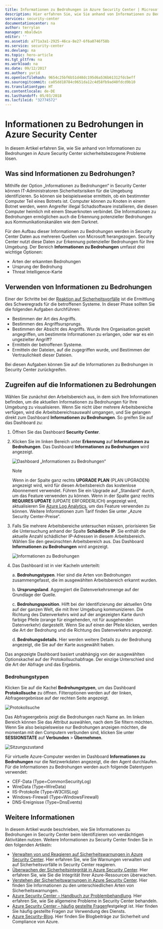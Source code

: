 ```yaml
---
title: Informationen zu Bedrohungen in Azure Security Center | Microsoft-Dokumentation
description: Hier erfahren Sie, wie Sie anhand von Informationen zu Bedrohungen in Azure Security Center potenzielle Bedrohungen auf Ihren virtuellen und physischen Computern identifizieren.
services: security-center
documentationcenter: na
author: terrylan
manager: mbaldwin
editor: ''
ms.assetid: a771a3a1-2925-46ca-8e27-6f6a0746f58b
ms.service: security-center
ms.devlang: na
ms.topic: hero-article
ms.tgt_pltfrm: na
ms.workload: na
ms.date: 09/12/2017
ms.author: yurid
ms.openlocfilehash: 9654c25bf6b51d48dc195d6a536b61312fdcbeff
ms.sourcegitcommit: ca05dd10784c0651da12c4d58fb9ad40fdcd9b10
ms.translationtype: HT
ms.contentlocale: de-DE
ms.lasthandoff: 05/03/2018
ms.locfileid: "32774572"
---
```

# <a name="threat-intelligence-in-azure-security-center"></a>Informationen zu Bedrohungen in Azure Security Center
In diesem Artikel erfahren Sie, wie Sie anhand von Informationen zu Bedrohungen in Azure Security Center sicherheitsbezogene Probleme lösen.

## <a name="what-is-threat-intelligence"></a>Was sind Informationen zu Bedrohungen?
Mithilfe der Option „Informationen zu Bedrohungen“ in Security Center können IT-Administratoren Sicherheitsrisiken für die Umgebung identifizieren. So können sie beispielsweise ermitteln, ob ein bestimmter Computer Teil eines Botnets ist. Computer können zu Knoten in einem Botnet werden, wenn Angreifer illegal Schadsoftware installieren, die diesen Computer heimlich mit einem Steuerknoten verbindet. Die Informationen zu Bedrohungen ermöglichen auch die Erkennung potenzieller Bedrohungen aus Kommunikationskanälen wie dem Darknet.

Für den Aufbau dieser Informationen zu Bedrohungen werden in Security Center Daten aus mehreren Quellen von Microsoft herangezogen. Security Center nutzt diese Daten zur Erkennung potenzieller Bedrohungen für Ihre Umgebung. Der Bereich **Informationen zu Bedrohungen** umfasst drei wichtige Optionen:

- Arten der erkannten Bedrohungen
- Ursprung der Bedrohung
- Threat Intelligence-Karte


## <a name="when-should-you-use-threat-intelligence"></a>Verwenden von Informationen zu Bedrohungen
Einer der Schritte bei der [Reaktion auf Sicherheitsvorfälle](https://docs.microsoft.com/azure/security-center/security-center-planning-and-operations-guide#incident-response) ist die Ermittlung des Schweregrads für die betroffenen Systeme. In dieser Phase sollten Sie die folgenden Aufgaben durchführen:

- Bestimmen der Art des Angriffs.
- Bestimmen des Angriffsursprungs.
- Bestimmen der Absicht des Angriffs. Wurde Ihre Organisation gezielt angegriffen, um bestimmte Informationen zu erlangen, oder war es ein ungezielter Angriff?
- Ermitteln der betroffenen Systeme.
- Ermitteln der Dateien, auf die zugegriffen wurde, und Bestimmen der Vertraulichkeit dieser Dateien.

Bei diesen Aufgaben können Sie auf die Informationen zu Bedrohungen in Security Center zurückgreifen. 

## <a name="access-the-threat-intelligence"></a>Zugreifen auf die Informationen zu Bedrohungen
Wählen Sie zunächst den Arbeitsbereich aus, in dem sich Ihre Informationen befinden, um die aktuellen Informationen zu Bedrohungen für Ihre Umgebung zu visualisieren. Wenn Sie nicht über mehrere Arbeitsbereiche verfügen, wird die Arbeitsbereichsauswahl umgangen, und Sie gelangen direkt zum Dashboard **Informationen zu Bedrohungen**. So greifen Sie auf das Dashboard zu:

1. Öffnen Sie das Dashboard **Security Center**.

2. Klicken Sie im linken Bereich unter **Erkennung** auf **Informationen zu Bedrohungen**. Das Dashboard **Informationen zu Bedrohungen** wird angezeigt.

    ![Dashboard „Informationen zu Bedrohungen“](./media/security-center-threat-intel/security-center-threat-intel-fig1.png)

    > [!NOTE]
    > Wenn in der Spalte ganz rechts **UPGRADE PLAN** (PLAN UPGRADEN) angezeigt wird, wird für diesen Arbeitsbereich das kostenlose Abonnement verwendet. Führen Sie ein Upgrade auf „Standard“ durch, um das Feature verwenden zu können. Wenn in der Spalte ganz rechts **REQUIRES UPDATE** (UPDATE ERFORDERLICH) angezeigt wird, aktualisieren Sie [Azure Log Analytics](https://docs.microsoft.com/azure/log-analytics/log-analytics-overview), um das Feature verwenden zu können. Weitere Informationen zum Tarif finden Sie unter „Azure Security Center-Preise“. 
    > 
3. Falls Sie mehrere Arbeitsbereiche untersuchen müssen, priorisieren Sie die Untersuchung anhand der Spalte **Schädliche IP**. Sie enthält die aktuelle Anzahl schädlicher IP-Adressen in diesem Arbeitsbereich. Wählen Sie den gewünschten Arbeitsbereich aus. Das Dashboard **Informationen zu Bedrohungen** wird angezeigt.

    ![Informationen zu Bedrohungen](./media/security-center-threat-intel/security-center-threat-intel-fig5.png)

4. Das Dashboard ist in vier Kacheln unterteilt:

    a.  **Bedrohungstypen**. Hier sind die Arten von Bedrohungen zusammengefasst, die im ausgewählten Arbeitsbereich erkannt wurden.

    b.  **Ursprungsland**. Aggregiert die Datenverkehrsmenge auf der Grundlage der Quelle.

    c.  **Bedrohungsposition**. Hilft bei der Identifizierung der aktuellen Orte auf der ganzen Welt, die mit Ihrer Umgebung kommunizieren. Die Richtung des Datenverkehrs wird auf der angezeigten Karte durch farbige Pfeile (orange für eingehenden, rot für ausgehenden Datenverkehr) dargestellt. Wenn Sie auf einen der Pfeile klicken, werden die Art der Bedrohung und die Richtung des Datenverkehrs angezeigt.

    d.  **Bedrohungsdetails**. Hier werden weitere Details zu der Bedrohung angezeigt, die Sie auf der Karte ausgewählt haben.

Das angezeigte Dashboard basiert unabhängig von der ausgewählten Optionskachel auf der Protokollsuchabfrage. Der einzige Unterschied sind die Art der Abfrage und das Ergebnis.

### <a name="threat-types"></a>Bedrohungstypen
Klicken Sie auf die Kachel **Bedrohungstypen**, um das Dashboard **Protokollsuche** zu öffnen. Filteroptionen werden auf der linken, Abfrageergebnisse auf der rechten Seite angezeigt.

![Protokollsuche](./media/security-center-threat-intel/security-center-threat-intel-fig3.png)

Das Abfrageergebnis zeigt die Bedrohungen nach Name an. Im linken Bereich können Sie das Attribut auswählen, nach dem Sie filtern möchten. Wenn Sie also beispielsweise nur Bedrohungen anzeigen möchten, die momentan mit den Computern verbunden sind, klicken Sie unter **SESSIONSTATE** auf **Verbunden** > **Übernehmen**.

![Sitzungszustand](./media/security-center-threat-intel/security-center-threat-intel-fig4.png)

Für virtuelle Azure-Computer werden im Dashboard **Informationen zu Bedrohungen** nur die Netzwerkdaten angezeigt, die den Agent durchlaufen. Für die Informationen zu Bedrohungen werden auch folgende Datentypen verwendet:

- CEF-Data (Type=CommonSecurityLog)
- WireData (Type=WireData)
- IIS-Protokolle (Type=W3CIISLog)
- Windows-Firewall (Type=WindowsFirewall)
- DNS-Ereignisse (Type=DnsEvents)


## <a name="see-also"></a>Weitere Informationen
In diesem Artikel wurde beschrieben, wie Sie Informationen zu Bedrohungen in Security Center beim Identifizieren von verdächtigen Aktivitäten nutzen. Weitere Informationen zu Security Center finden Sie in den folgenden Artikeln:

* [Verwalten von und Reagieren auf Sicherheitswarnungen in Azure Security Center](https://docs.microsoft.com/azure/security-center/security-center-managing-and-responding-alerts). Hier erfahren Sie, wie Sie Warnungen verwalten und auf Sicherheitsvorfälle in Security Center reagieren.
* [Überwachen der Sicherheitsintegrität in Azure Security Center](security-center-monitoring.md). Hier erfahren Sie, wie Sie die Integrität Ihrer Azure-Ressourcen überwachen.
* [Verstehen der Sicherheitswarnungen in Azure Security Center](https://docs.microsoft.com/azure/security-center/security-center-alerts-type). Hier finden Sie Informationen zu den unterschiedlichen Arten von Sicherheitswarnungen.
* [Azure Security Center – Handbuch zur Problembehandlung](https://docs.microsoft.com/azure/security-center/security-center-troubleshooting-guide). Hier erfahren Sie, wie Sie allgemeine Probleme in Security Center behandeln. 
* [Azure Security Center – häufig gestellte Fragen](security-center-faq.md)festgelegt ist. Hier finden Sie häufig gestellte Fragen zur Verwendung des Diensts.
* [Azure Security-Blog](http://blogs.msdn.com/b/azuresecurity/). Hier finden Sie Blogbeiträge zur Sicherheit und Compliance von Azure.

